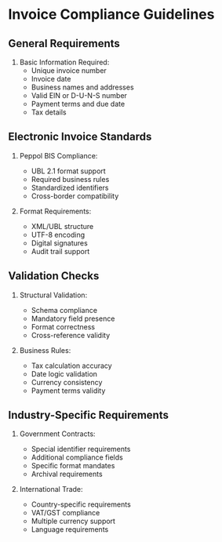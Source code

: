# Invoice Compliance Guidelines

## General Requirements
1. Basic Information Required:
   - Unique invoice number
   - Invoice date
   - Business names and addresses
   - Valid EIN or D-U-N-S number
   - Payment terms and due date
   - Tax details

## Electronic Invoice Standards
1. Peppol BIS Compliance:
   - UBL 2.1 format support
   - Required business rules
   - Standardized identifiers
   - Cross-border compatibility

2. Format Requirements:
   - XML/UBL structure
   - UTF-8 encoding
   - Digital signatures
   - Audit trail support

## Validation Checks
1. Structural Validation:
   - Schema compliance
   - Mandatory field presence
   - Format correctness
   - Cross-reference validity

2. Business Rules:
   - Tax calculation accuracy
   - Date logic validation
   - Currency consistency
   - Payment terms validity

## Industry-Specific Requirements
1. Government Contracts:
   - Special identifier requirements
   - Additional compliance fields
   - Specific format mandates
   - Archival requirements

2. International Trade:
   - Country-specific requirements
   - VAT/GST compliance
   - Multiple currency support
   - Language requirements